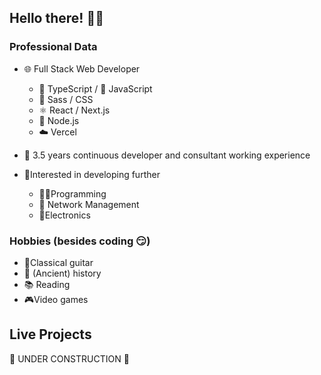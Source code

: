 ## Hello there! 👋🤓

### Professional Data

- 🌐 Full Stack Web Developer
    - 💙 TypeScript / 💛 JavaScript
    - 🎨 Sass / CSS
    - ⚛️ React / Next.js
    - 💚 Node.js
    - ☁️ Vercel

- 💼 3.5 years continuous developer and consultant working experience

- 🧩Interested in developing further
    - 👨‍💻Programming
    - 🛜 Network Management
    - 🔋Electronics

### Hobbies (besides coding 😏)

- 🎸Classical guitar
- 📜 (Ancient) history
- 📚 Reading
- 🎮Video games

## Live Projects

👷 UNDER CONSTRUCTION 🚧

<!--
**BenMerken/BenMerken** is a ✨ _special_ ✨ repository because its `README.md` (this file) appears on your GitHub profile.

Here are some ideas to get you started:

- 🔭 I’m currently working on ...
- 🌱 I’m currently learning ...
- 👯 I’m looking to collaborate on ...
- 🤔 I’m looking for help with ...
- 💬 Ask me about ...
- 📫 How to reach me: ...
- 😄 Pronouns: ...
- ⚡ Fun fact: ...
-->
